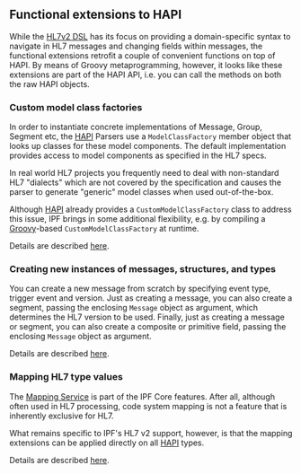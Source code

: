 ## Functional extensions to HAPI

While the [HL7v2 DSL] has its focus on providing a domain-specific syntax to navigate in HL7 messages and changing fields
within messages, the functional extensions retrofit a couple of convenient functions on top of HAPI.
By means of Groovy metaprogramming, however, it looks like these extensions are part of the HAPI API, i.e. you can call
the methods on both the raw HAPI objects.

### Custom model class factories

In order to instantiate concrete implementations of Message, Group, Segment etc, the [HAPI] Parsers use a `ModelClassFactory`
member object that looks up classes for these model components. The default implementation provides access to model components
as specified in the HL7 specs.

In real world HL7 projects you frequently need to deal with non-standard HL7 "dialects" which are not covered by the specification
and causes the parser to generate "generic" model classes when used out-of-the-box.

Although [HAPI] already provides a `CustomModelClassFactory` class to address this issue, IPF brings in some additional
flexibility, e.g. by compiling a [Groovy]-based `CustomModelClassFactory` at runtime.

Details are described [here][hl7v2cmcf].


### Creating new instances of messages, structures, and types

You can create a new message from scratch by specifying event type, trigger event and version.
Just as creating a message, you can also create a segment, passing the enclosing `Message` object as argument,
which determines the HL7 version to be used.
Finally, just as creating a message or segment, you can also create a composite or primitive field, passing the enclosing `Message`
object as argument.

Details are described [here][hl7v2creating].


### Mapping HL7 type values

The [Mapping Service] is part of the IPF Core features. After all, although often used in HL7 processing, code system mapping
is not a feature that is inherently exclusive for HL7.

What remains specific to IPF's HL7 v2 support, however, is that the mapping extensions can be applied directly on all [HAPI] types.

Details are described [here][hl7v2mapping].


[HAPI]: http://hl7api.sourceforge.net
[Groovy]: http://groovy.codehaus.org
[Groovy extension module]: http://groovy.codehaus.org/Creating+an+extension+module
[HL7v2 DSL]: hl7v2dsl.html
[hl7v2cmcf]: hl7v2cmcf.html
[hl7v2creating]: hl7v2creating.html
[hl7v2mapping]: hl7v2mapping.html
[Mapping Service]: ../ipf-commons-map/index.html